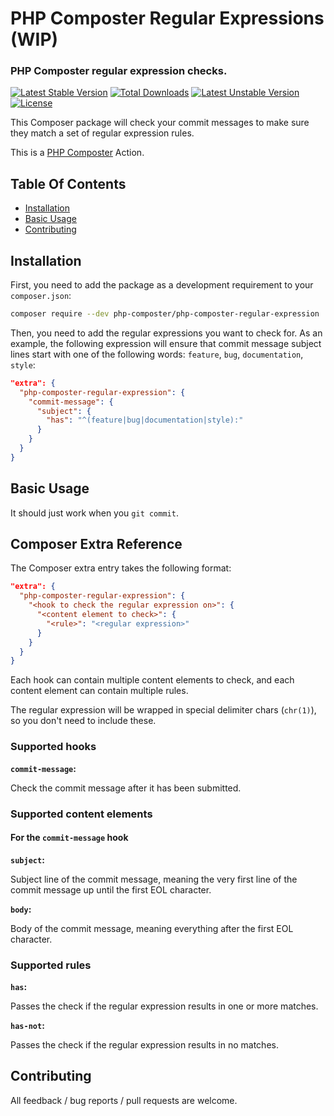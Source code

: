 # PHP Composter Regular Expressions (WIP)

### PHP Composter regular expression checks.

[![Latest Stable Version](https://poser.pugx.org/php-composter/php-composter-regular-expression/v/stable)](https://packagist.org/packages/php-composter/php-composter-regular-expression)
[![Total Downloads](https://poser.pugx.org/php-composter/php-composter-regular-expression/downloads)](https://packagist.org/packages/php-composter/php-composter-regular-expression)
[![Latest Unstable Version](https://poser.pugx.org/php-composter/php-composter-regular-expression/v/unstable)](https://packagist.org/packages/php-composter/php-composter-regular-expression)
[![License](https://poser.pugx.org/php-composter/php-composter-regular-expression/license)](https://packagist.org/packages/php-composter/php-composter-regular-expression)

This Composer package will check your commit messages to make sure they match a set of regular expression rules.

This is a [PHP Composter](https://github.com/php-composter/php-composter) Action.

## Table Of Contents

* [Installation](#installation)
* [Basic Usage](#basic-usage)
* [Contributing](#contributing)

## Installation

First, you need to add the package as a development requirement to your `composer.json`:

```BASH
composer require --dev php-composter/php-composter-regular-expression
```

Then, you need to add the regular expressions you want to check for. As an example, the following expression will ensure that commit message subject lines start with one of the following words: `feature`, `bug`, `documentation`, `style`:

```JSON
"extra": {
  "php-composter-regular-expression": {
    "commit-message": {
      "subject": {
        "has": "^(feature|bug|documentation|style):"
      }
    }
  }
}
```

## Basic Usage

It should just work when you `git commit`.

## Composer Extra Reference

The Composer extra entry takes the following format:
```JSON
"extra": {
  "php-composter-regular-expression": {
    "<hook to check the regular expression on>": {
      "<content element to check>": {
        "<rule>": "<regular expression>"
      }
    }
  }
}
```

Each hook can contain multiple content elements to check, and each content element can contain multiple rules.

The regular expression will be wrapped in special delimiter chars (`chr(1)`), so you don't need to include these.

### Supported hooks

**`commit-message`:**

Check the commit message after it has been submitted.

### Supported content elements

#### For the `commit-message` hook

**`subject`:**

Subject line of the commit message, meaning the very first line of the commit message up until the first EOL character.

**`body`:**

Body of the commit message, meaning everything after the first EOL character.

### Supported rules

**`has`:**

Passes the check if the regular expression results in one or more matches.

**`has-not`:**

Passes the check if the regular expression results in no matches.

## Contributing

All feedback / bug reports / pull requests are welcome.
